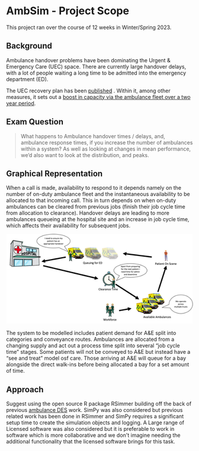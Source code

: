 # AmbSim - Project Scope
This project ran over the course of 12 weeks in Winter/Spring 2023.

## Background 
Ambulance handover problems have been dominating the Urgent & Emergency Care (UEC) space. There are currently large handover delays, with a lot of people waiting a long time to be admitted into the emergency department (ED). 

The UEC recovery plan has been [published](https://www.england.nhs.uk/publication/delivery-plan-for-recovering-urgent-and-emergency-care-services/) . Within it, among other measures, it sets out a [boost in capacity via the ambulance fleet over a two year period](https://www.bbc.co.uk/news/health-64448354). 

## Exam Question

> What happens to Ambulance handover times / delays, and, ambulance response times, if you increase the number of ambulances within a system? As well as looking at changes in mean performance, we’d also want to look at the distribution, and peaks.

## Graphical Representation
When a call is made, availability to respond to it depends namely on the number of on-duty ambulance fleet and the instantaneous availability to be allocated to that incoming call.  This in turn depends on when on-duty ambulances can be cleared from previous jobs (finish their job cycle time from allocation to clearance). Handover delays are leading to more ambulances queueing at the hospital site and an increase in job cycle time, which affects their availability for subsequent jobs.

<p align="center">
    <img src= "../assets/richpicture.png" alt="." widt="600"/>
</p>

The system to be modelled includes patient demand for A&E split into categories and conveyance routes.  Ambulances are allocated from a changing supply and act out a process time split into several “job cycle time” stages.  Some patients will not be conveyed to A&E but instead have a “see and treat” model osf care.  Those arriving at A&E will queue for a bay alongside the direct walk-ins before being allocated a bay for a set amount of time. 

## Approach
Suggest using the open source R package RSimmer building off the back of previous [ambulance DES](https://github.com/nhsx/ambulance-DES) work.  SimPy was also considered but previous related work has been done in RSimmer and SimPy requires a significant setup time to create the simulation objects and logging.  A Large range of Licensed software was also considered but it is preferable to work in software which is more collaborative and we don't imagine needing the additional functionality that the licensed software brings for this task. 
